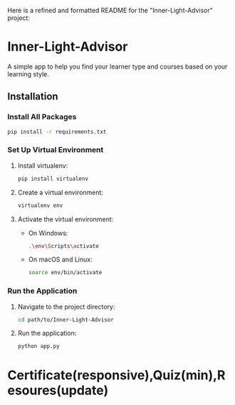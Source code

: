 Here is a refined and formatted README for the "Inner-Light-Advisor" project:

# Inner-Light-Advisor

A simple app to help you find your learner type and courses based on your learning style.

## Installation

### Install All Packages

```bash
pip install -r requirements.txt
```

### Set Up Virtual Environment

1. Install virtualenv:
   ```bash
   pip install virtualenv
   ```

2. Create a virtual environment:
   ```bash
   virtualenv env
   ```

3. Activate the virtual environment:

   - On Windows:
     ```bash
     .\env\Scripts\activate
     ```

   - On macOS and Linux:
     ```bash
     source env/bin/activate
     ```

### Run the Application

1. Navigate to the project directory:
   ```bash
   cd path/to/Inner-Light-Advisor
   ```

2. Run the application:
   ```bash
   python app.py
   ```




# Certificate(responsive),Quiz(min),Resoures(update)
